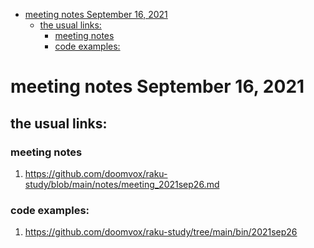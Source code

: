 - [meeting notes September 16, 2021](#orgfa7005d)
  - [the usual links:](#orgdedf1a0)
    - [meeting notes](#org0b72da3)
    - [code examples:](#orgfef46fb)


<a id="orgfa7005d"></a>

# meeting notes September 16, 2021


<a id="orgdedf1a0"></a>

## the usual links:


<a id="org0b72da3"></a>

### meeting notes

1.  <https://github.com/doomvox/raku-study/blob/main/notes/meeting_2021sep26.md>


<a id="orgfef46fb"></a>

### code examples:

1.  <https://github.com/doomvox/raku-study/tree/main/bin/2021sep26>

